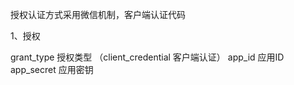 
授权认证方式采用微信机制，客户端认证代码


1、授权

grant_type		授权类型 （client_credential 客户端认证）
app_id			应用ID
app_secret		应用密钥


